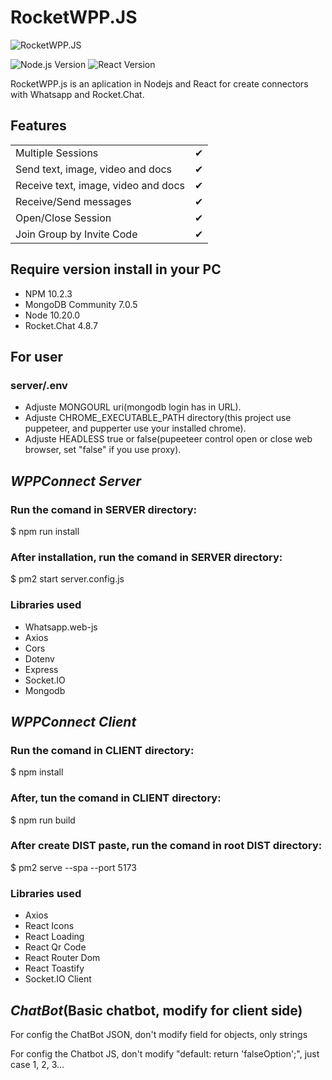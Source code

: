 # RocketWPP.JS

![RocketWPP.JS](https://i.imgur.com/M7iSCgd.png)

![Node.js Version](https://img.shields.io/badge/Node.js-10.20.0-green.svg)
![React Version](https://img.shields.io/badge/React-18.2.0-5ed3f3.svg)

RocketWPP.js is an aplication in Nodejs and React for create connectors with Whatsapp and Rocket.Chat.

## Features

|                                      |     |
| ------------------------------------ | --- |
| Multiple Sessions                    | ✔   |
| Send   text, image, video and docs   | ✔   |
| Receive text, image, video and docs  | ✔   |
| Receive/Send messages                | ✔   |
| Open/Close Session                   | ✔   |
| Join Group by Invite Code            | ✔   |

## Require version install in your PC
- NPM 10.2.3
- MongoDB Community 7.0.5
- Node 10.20.0
- Rocket.Chat 4.8.7

## For user
### server/.env
- Adjuste MONGOURL uri(mongodb login has in URL).
- Adjuste CHROME_EXECUTABLE_PATH directory(this project use puppeteer, and pupperter use your installed chrome).
- Adjuste HEADLESS true or false(pupeeteer control open or close web browser, set "false" if you use proxy).

## _WPPConnect Server_

### Run the comand in SERVER directory:

$ npm run install

### After installation, run the comand in SERVER directory:

$ pm2 start server.config.js

### Libraries used

- Whatsapp.web-js
- Axios
- Cors
- Dotenv
- Express
- Socket.IO
- Mongodb

## _WPPConnect Client_

### Run the comand in CLIENT directory:

$ npm install

### After, tun the comand in CLIENT directory:

$ npm run build

### After create DIST paste, run the comand in root DIST directory: 

$ pm2 serve --spa --port 5173

### Libraries used

- Axios
- React Icons
- React Loading
- React Qr Code
- React Router Dom
- React Toastify
- Socket.IO Client


## _ChatBot_(Basic chatbot, modify for client side)

For config the ChatBot JSON, don't modify field for objects, only strings  

For config the Chatbot JS, don't modify "default: return 'falseOption';", just case 1, 2, 3...
